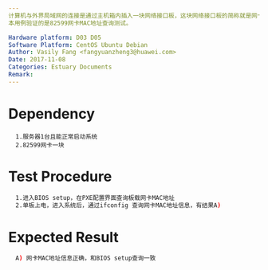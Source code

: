 ```yaml
---
计算机与外界局域网的连接是通过主机箱内插入一块网络接口板，这块网络接口板的简称就是网卡，我们主要验证的是PCIe 82599网卡在我们服务器上的性能。
本用例验证的是82599网卡MAC地址查询测试。

Hardware platform: D03 D05  
Software Platform: CentOS Ubuntu Debian 
Author: Vasily Fang <fangyuanzheng3@huawei.com>  
Date: 2017-11-08
Categories: Estuary Documents  
Remark:
---
```


# Dependency
```
  1.服务器1台且能正常启动系统
  2.82599网卡一块
```

# Test Procedure
```bash
  1.进入BIOS setup，在PXE配置界面查询板载网卡MAC地址
  2.单板上电，进入系统后，通过ifconfig 查询网卡MAC地址信息，有结果A)
```

# Expected Result
```bash
  A) 网卡MAC地址信息正确，和BIOS setup查询一致
```
